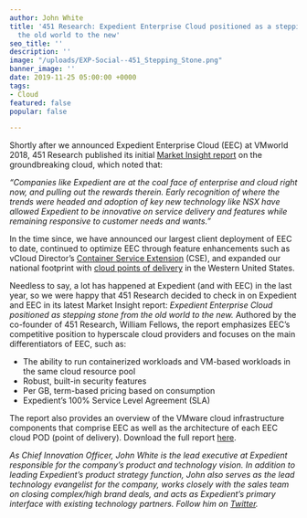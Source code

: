 ```yaml
---
author: John White
title: '451 Research: Expedient Enterprise Cloud positioned as a stepping stone from
  the old world to the new'
seo_title: ''
description: ''
image: "/uploads/EXP-Social--451_Stepping_Stone.png"
banner_image: ''
date: 2019-11-25 05:00:00 +0000
tags:
- Cloud
featured: false
popular: false

---
```

Shortly after we announced Expedient Enterprise Cloud (EEC) at VMworld 2018, 451 Research published its initial [Market Insight report](https://www.expedient.com/knowledgebase/resources/451-research-expedient-launches-enterprise-cloud/) on the groundbreaking cloud, which noted that:

_“Companies like Expedient are at the coal face of enterprise and cloud right now, and pulling out the rewards therein. Early recognition of where the trends were headed and adoption of key new technology like NSX have allowed Expedient to be innovative on service delivery and features while remaining responsive to customer needs and wants.”_

In the time since, we have announced our largest client deployment of EEC to date, continued to optimize EEC through feature enhancements such as vCloud Director’s [Container Service Extension](https://www.expedient.com/knowledgebase/blog/2019-04-04-deploy-kubernetes-clusters-alongside-virtual-machines-with-expedient-enterprise-cloud/) (CSE), and expanded our national footprint with [cloud points of delivery](https://www.expedient.com/about/media/expedient-enhances-national-service-offerings-with-recent-western-expansion/) in the Western United States.

Needless to say, a lot has happened at Expedient (and with EEC) in the last year, so we were happy that 451 Research decided to check in on Expedient and EEC in its latest Market Insight report: _Expedient Enterprise Cloud positioned as stepping stone from the old world to the new._ Authored by the co-founder of 451 Research, William Fellows, the report emphasizes EEC’s competitive position to hyperscale cloud providers and focuses on the main differentiators of EEC, such as:

* The ability to run containerized workloads and VM-based workloads in the same cloud resource pool
* Robust, built-in security features
* Per GB, term-based pricing based on consumption
* Expedient’s 100% Service Level Agreement (SLA)

The report also provides an overview of the VMware cloud infrastructure components that comprise EEC as well as the architecture of each EEC cloud POD (point of delivery). Download the full report [here](https://www.expedient.com/knowledgebase/resources/451-research-eec-positioned-as-stepping-stone-between-old-world-and-new/).

_As Chief Innovation Officer, John White is the lead executive at Expedient responsible for the company’s product and technology vision. In addition to leading Expedient’s product strategy function, John also serves as the lead technology evangelist for the company, works closely with the sales team on closing complex/high brand deals, and acts as Expedient’s primary interface with existing technology partners. Follow him on_ [_Twitter_](https://twitter.com/johna_white)_._